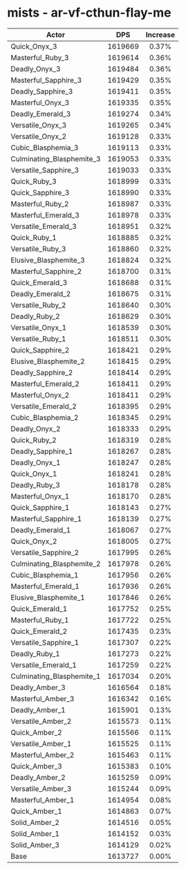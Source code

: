 # mists - ar-vf-cthun-flay-me
| Actor | DPS | Increase |
|---|:---:|:---:|
|Quick_Onyx_3|1619669|0.37%|
|Masterful_Ruby_3|1619614|0.36%|
|Deadly_Onyx_3|1619484|0.36%|
|Masterful_Sapphire_3|1619429|0.35%|
|Deadly_Sapphire_3|1619411|0.35%|
|Masterful_Onyx_3|1619335|0.35%|
|Deadly_Emerald_3|1619274|0.34%|
|Versatile_Onyx_3|1619265|0.34%|
|Versatile_Onyx_2|1619128|0.33%|
|Cubic_Blasphemia_3|1619113|0.33%|
|Culminating_Blasphemite_3|1619053|0.33%|
|Versatile_Sapphire_3|1619033|0.33%|
|Quick_Ruby_3|1618999|0.33%|
|Quick_Sapphire_3|1618990|0.33%|
|Masterful_Ruby_2|1618987|0.33%|
|Masterful_Emerald_3|1618978|0.33%|
|Versatile_Emerald_3|1618951|0.32%|
|Quick_Ruby_1|1618885|0.32%|
|Versatile_Ruby_3|1618860|0.32%|
|Elusive_Blasphemite_3|1618824|0.32%|
|Masterful_Sapphire_2|1618700|0.31%|
|Quick_Emerald_3|1618688|0.31%|
|Deadly_Emerald_2|1618675|0.31%|
|Versatile_Ruby_2|1618640|0.30%|
|Deadly_Ruby_2|1618629|0.30%|
|Versatile_Onyx_1|1618539|0.30%|
|Versatile_Ruby_1|1618511|0.30%|
|Quick_Sapphire_2|1618421|0.29%|
|Elusive_Blasphemite_2|1618415|0.29%|
|Deadly_Sapphire_2|1618414|0.29%|
|Masterful_Emerald_2|1618411|0.29%|
|Masterful_Onyx_2|1618411|0.29%|
|Versatile_Emerald_2|1618395|0.29%|
|Cubic_Blasphemia_2|1618345|0.29%|
|Deadly_Onyx_2|1618333|0.29%|
|Quick_Ruby_2|1618319|0.28%|
|Deadly_Sapphire_1|1618267|0.28%|
|Deadly_Onyx_1|1618247|0.28%|
|Quick_Onyx_1|1618241|0.28%|
|Deadly_Ruby_3|1618178|0.28%|
|Masterful_Onyx_1|1618170|0.28%|
|Quick_Sapphire_1|1618143|0.27%|
|Masterful_Sapphire_1|1618139|0.27%|
|Deadly_Emerald_1|1618067|0.27%|
|Quick_Onyx_2|1618005|0.27%|
|Versatile_Sapphire_2|1617995|0.26%|
|Culminating_Blasphemite_2|1617978|0.26%|
|Cubic_Blasphemia_1|1617956|0.26%|
|Masterful_Emerald_1|1617936|0.26%|
|Elusive_Blasphemite_1|1617846|0.26%|
|Quick_Emerald_1|1617752|0.25%|
|Masterful_Ruby_1|1617722|0.25%|
|Quick_Emerald_2|1617435|0.23%|
|Versatile_Sapphire_1|1617307|0.22%|
|Deadly_Ruby_1|1617273|0.22%|
|Versatile_Emerald_1|1617259|0.22%|
|Culminating_Blasphemite_1|1617034|0.20%|
|Deadly_Amber_3|1616564|0.18%|
|Masterful_Amber_3|1616342|0.16%|
|Deadly_Amber_1|1615901|0.13%|
|Versatile_Amber_2|1615573|0.11%|
|Quick_Amber_2|1615566|0.11%|
|Versatile_Amber_1|1615525|0.11%|
|Masterful_Amber_2|1615463|0.11%|
|Quick_Amber_3|1615383|0.10%|
|Deadly_Amber_2|1615259|0.09%|
|Versatile_Amber_3|1615244|0.09%|
|Masterful_Amber_1|1614954|0.08%|
|Quick_Amber_1|1614863|0.07%|
|Solid_Amber_2|1614516|0.05%|
|Solid_Amber_1|1614152|0.03%|
|Solid_Amber_3|1614129|0.02%|
|Base|1613727|0.00%|
